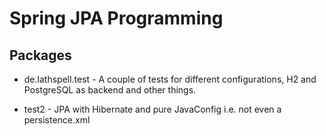 
Spring JPA Programming
======================

Packages
--------

* de.lathspell.test -
  A couple of tests for different configurations, H2 and PostgreSQL as backend and other things.

* test2 - JPA with Hibernate and pure JavaConfig i.e. not even a persistence.xml


